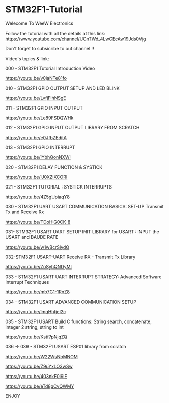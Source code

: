 # STM32F1-Tutorial

Welecome To WeeW Electronics

Follow the tutorial with all the details at this link: https://www.youtube.com/channel/UCnTWd_4LwCEcAw19Jds0Vjg

Don't forget to subsicribe to out channel !! 

Video's topics & link:

000 - STM32F1 Tutorial Introduction Video

https://youtu.be/v0jaNTe81fo


010 - STM32F1 GPIO OUTPUT SETUP AND LED BLINK

https://youtu.be/LvfjFihNSgE


011 - STM32F1 GPIO INPUT OUTPUT


https://youtu.be/Le89FSDQWHk


012 -  STM32F1 GPIO INPUT OUTPUT LIBRARY FROM SCRATCH


https://youtu.be/e0JfbZEditA


013 - STM32F1 GPIO INTERRUPT


https://youtu.be/lYbhQonNXWI


020 - STM32F1 DELAY FUNCTION & SYSTICK


https://youtu.be/lJ0XZlXCORI


021 - STM32F1 TUTORIAL : SYSTICK INTERRUPTS


https://youtu.be/4Z5gUpiaqY8


030 - STM32F1 UART USART COMMUNICATION BASICS: SET-UP Transmit Tx and Receive Rx


https://youtu.be/TDoHlG0CK-8


031- STM32F1 USART UART SETUP INIT LIBRARY for USART : INPUT the USART  and BAUDE RATE


https://youtu.be/w1wBcrSlydQ


032-STM32F1 USART-UART Receive RX - Transmit Tx Library


https://youtu.be/ZoSyhQNDyMI


033 - STM32F1 USART UART INTERRUPT STRATEGY: Advanced Software Interrupt Techniques 


https://youtu.be/mb7G1-1RnZ8


034 - STM32F1 USART ADVANCED COMMUNICATION SETUP


https://youtu.be/lmqHhtjeI2c


035 - STM32F1 USART  Build C  functions: String search, concatenate, integer 2 string, string to int


https://youtu.be/Kstf7pNjqZQ

036 -> 039 - STM32F1 USART ESP01 library from scratch


https://youtu.be/W22WsNbMNOM

https://youtu.be/Z9uYxLO3wSw

https://youtu.be/403nkF0l9iE

https://youtu.be/eTd8gCvQWMY

ENJOY 
